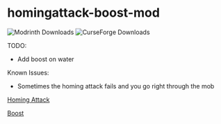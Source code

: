 # homingattack-boost-mod

![Modrinth Downloads](https://img.shields.io/modrinth/dt/9DPewlmy?label=Modrinth%20Downloads)
![CurseForge Downloads](https://img.shields.io/curseforge/dt/927281?label=CurseForge%20Downloads&link=https%3A%2F%2Flegacy.curseforge.com%2Fminecraft%2Fmc-mods%2Fhoming-attack-and-boost)

TODO:
- Add boost on water

Known Issues:
- Sometimes the homing attack fails and you go right through the mob


[Homing Attack](https://sonic.fandom.com/wiki/Homing_Attack)

[Boost](https://sonic.fandom.com/wiki/Boost)
